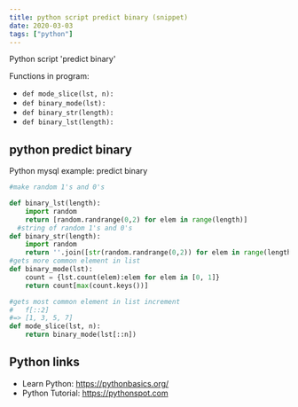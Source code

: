 ```yaml
---
title: python script predict binary (snippet)
date: 2020-03-03
tags: ["python"]
---
```

Python script 'predict binary'

Functions in program: 
* `def mode_slice(lst, n):`
* `def binary_mode(lst):`
* `def binary_str(length):`
* `def binary_lst(length):`

## python predict binary

Python mysql example: predict binary

```python
#make random 1's and 0's

def binary_lst(length):
    import random
    return [random.randrange(0,2) for elem in range(length)]
  #string of random 1's and 0's  
def binary_str(length):
    import random
    return ''.join([str(random.randrange(0,2)) for elem in range(length)])
#gets more common element in list    
def binary_mode(lst):
    count = {lst.count(elem):elem for elem in [0, 1]}
    return count[max(count.keys())]

#gets most common element in list increment
#   f[::2]
#=> [1, 3, 5, 7]
def mode_slice(lst, n):
    return binary_mode(lst[::n])

```

## Python links

- Learn Python: https://pythonbasics.org/
- Python Tutorial: https://pythonspot.com
